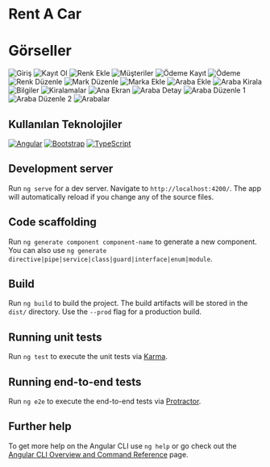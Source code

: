 # Rent A Car

# Görseller

![Giriş](https://user-images.githubusercontent.com/69166430/113510596-46adde00-9564-11eb-9705-863cf9416c22.PNG)
![Kayıt Ol](https://user-images.githubusercontent.com/69166430/113599307-1723d200-9647-11eb-8a3d-09a8e8c34d36.PNG)
![Renk Ekle](https://user-images.githubusercontent.com/69166430/113599336-273bb180-9647-11eb-938b-f630096bdec7.PNG)
![Müşteriler](https://user-images.githubusercontent.com/69166430/113599338-27d44800-9647-11eb-829c-71c9f235fad4.PNG)
![Ödeme Kayıt](https://user-images.githubusercontent.com/69166430/113599339-286cde80-9647-11eb-9549-50587f813e13.PNG)
![Ödeme](https://user-images.githubusercontent.com/69166430/113599340-286cde80-9647-11eb-997b-19c4f558cd37.PNG)
![Renk Düzenle](https://user-images.githubusercontent.com/69166430/113599341-29057500-9647-11eb-9bad-57e877cd079f.PNG)
![Mark Düzenle](https://user-images.githubusercontent.com/69166430/113599346-2b67cf00-9647-11eb-8bdf-d10c2e81dfb8.PNG)
![Marka Ekle](https://user-images.githubusercontent.com/69166430/113599347-2c006580-9647-11eb-97e4-76ff32551a00.PNG)
![Araba Ekle](https://user-images.githubusercontent.com/69166430/113599348-2c006580-9647-11eb-953d-f89b62c2ca15.PNG)
![Araba Kirala](https://user-images.githubusercontent.com/69166430/113599350-2c98fc00-9647-11eb-8abe-a8246835b7ae.PNG)
![Bilgiler](https://user-images.githubusercontent.com/69166430/113599356-2f93ec80-9647-11eb-95ab-99fe0ed82f89.PNG)
![Kiralamalar](https://user-images.githubusercontent.com/69166430/113599357-2f93ec80-9647-11eb-99cc-c617244947e9.PNG)
![Ana Ekran](https://user-images.githubusercontent.com/69166430/113599359-302c8300-9647-11eb-8905-2bad11cb1ddc.PNG)
![Araba Detay](https://user-images.githubusercontent.com/69166430/113599364-302c8300-9647-11eb-8b5f-2b61781a7cfc.PNG)
![Araba Düzenle 1](https://user-images.githubusercontent.com/69166430/113599372-315db000-9647-11eb-8b3f-a50d53f2f188.PNG)
![Araba Düzenle 2](https://user-images.githubusercontent.com/69166430/113599376-315db000-9647-11eb-9b7e-80dbf17844f2.PNG)
![Arabalar](https://user-images.githubusercontent.com/69166430/113599377-31f64680-9647-11eb-82bc-3da8f1c76e19.PNG)

## Kullanılan Teknolojiler

[![Angular](https://img.shields.io/badge/Angular-DD0031?style=for-the-badge&logo=angular&logoColor=white)](https://angular.io/)
[![Bootstrap](https://img.shields.io/badge/Bootstrap-563D7C?style=for-the-badge&logo=bootstrap&logoColor=white)](https://getbootstrap.com/docs/)
[![TypeScript](https://img.shields.io/badge/TypeScript-007ACC?style=for-the-badge&logo=typescript&logoColor=white)](https://www.typescriptlang.org/)
  		 
## Development server

Run `ng serve` for a dev server. Navigate to `http://localhost:4200/`. The app will automatically reload if you change any of the source files.

## Code scaffolding

Run `ng generate component component-name` to generate a new component. You can also use `ng generate directive|pipe|service|class|guard|interface|enum|module`.

## Build

Run `ng build` to build the project. The build artifacts will be stored in the `dist/` directory. Use the `--prod` flag for a production build.

## Running unit tests

Run `ng test` to execute the unit tests via [Karma](https://karma-runner.github.io).

## Running end-to-end tests

Run `ng e2e` to execute the end-to-end tests via [Protractor](http://www.protractortest.org/).

## Further help

To get more help on the Angular CLI use `ng help` or go check out the [Angular CLI Overview and Command Reference](https://angular.io/cli) page.
